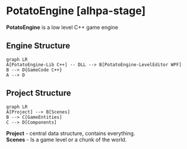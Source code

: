 
# PotatoEngine [alhpa-stage]
 **PotatoEngine** is a low level C++ game engine


## Engine Structure

```mermaid
graph LR
A[PotatoEngine-Lib C++] -- DLL --> B[PotatoEngine-LevelEditor WPF]
B --> D{GameCode C++}
A --> D
```

## Project Structure
```mermaid
graph LR
A[Project] --> B[Scenes]
B --> C[GameEntities]
C --> D[Components]
```
**Project** - central data structure, contains everything.<br />
**Scenes** - Is a game level or a chunk of the world.

